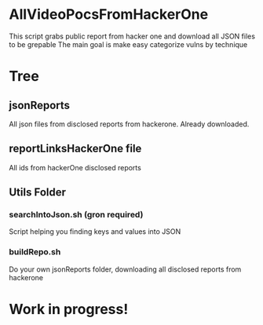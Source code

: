 # AllVideoPocsFromHackerOne

This script grabs public report from hacker one and download all JSON files to be grepable
The main goal is make easy categorize vulns by technique

# Tree
## jsonReports
All json files from disclosed reports from hackerone. Already downloaded.
## reportLinksHackerOne file  
All ids from hackerOne disclosed reports
## Utils Folder
### searchIntoJson.sh (gron required)
Script helping you finding keys and values into JSON
### buildRepo.sh
Do your own jsonReports folder, downloading all disclosed reports from hackerone 

# Work in progress!


